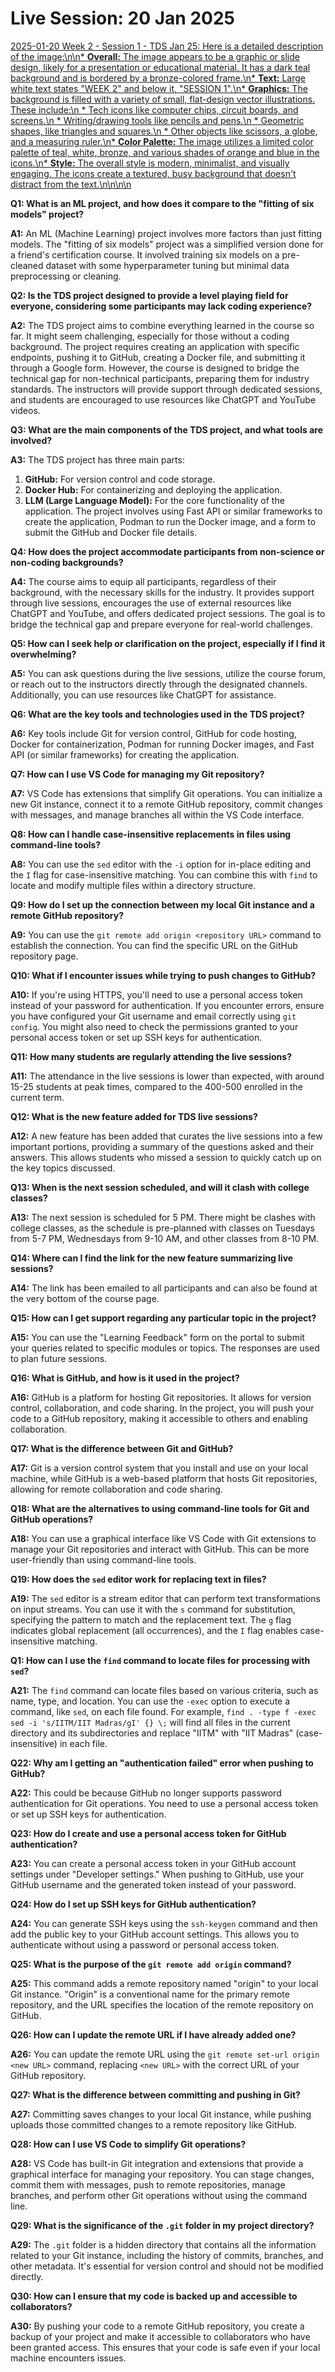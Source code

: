 # Live Session: 20 Jan 2025

[2025-01-20 Week 2 - Session 1 - TDS Jan 25: Here is a detailed description of the image:\n\n* **Overall:** The image appears to be a graphic or slide design, likely for a presentation or educational material. It has a dark teal background and is bordered by a bronze-colored frame.\n* **Text:** Large white text states "WEEK 2" and below it, "SESSION 1".\n* **Graphics:** The background is filled with a variety of small, flat-design vector illustrations. These include:\n * Tech icons like computer chips, circuit boards, and screens.\n * Writing/drawing tools like pencils and pens.\n * Geometric shapes, like triangles and squares.\n * Other objects like scissors, a globe, and a measuring ruler.\n* **Color Palette:** The image utilizes a limited color palette of teal, white, bronze, and various shades of orange and blue in the icons.\n* **Style:** The overall style is modern, minimalist, and visually engaging. The icons create a textured, busy background that doesn\'t distract from the text.\n\n\n\n](https://youtu.be_aJnygTpma7M)

**Q1: What is an ML project, and how does it compare to the "fitting of six models" project?**

**A1:** An ML (Machine Learning) project involves more factors than just fitting models. The "fitting of six models" project was a simplified version done for a friend's certification course. It involved training six models on a pre-cleaned dataset with some hyperparameter tuning but minimal data preprocessing or cleaning.

**Q2: Is the TDS project designed to provide a level playing field for everyone, considering some participants may lack coding experience?**

**A2:** The TDS project aims to combine everything learned in the course so far. It might seem challenging, especially for those without a coding background. The project requires creating an application with specific endpoints, pushing it to GitHub, creating a Docker file, and submitting it through a Google form. However, the course is designed to bridge the technical gap for non-technical participants, preparing them for industry standards. The instructors will provide support through dedicated sessions, and students are encouraged to use resources like ChatGPT and YouTube videos.

**Q3: What are the main components of the TDS project, and what tools are involved?**

**A3:** The TDS project has three main parts:

1. **GitHub:** For version control and code storage.
2. **Docker Hub:** For containerizing and deploying the application.
3. **LLM (Large Language Model):** For the core functionality of the application.
   The project involves using Fast API or similar frameworks to create the application, Podman to run the Docker image, and a form to submit the GitHub and Docker file details.

**Q4: How does the project accommodate participants from non-science or non-coding backgrounds?**

**A4:** The course aims to equip all participants, regardless of their background, with the necessary skills for the industry. It provides support through live sessions, encourages the use of external resources like ChatGPT and YouTube, and offers dedicated project sessions. The goal is to bridge the technical gap and prepare everyone for real-world challenges.

**Q5: How can I seek help or clarification on the project, especially if I find it overwhelming?**

**A5:** You can ask questions during the live sessions, utilize the course forum, or reach out to the instructors directly through the designated channels. Additionally, you can use resources like ChatGPT for assistance.

**Q6: What are the key tools and technologies used in the TDS project?**

**A6:** Key tools include Git for version control, GitHub for code hosting, Docker for containerization, Podman for running Docker images, and Fast API (or similar frameworks) for creating the application.

**Q7: How can I use VS Code for managing my Git repository?**

**A7:** VS Code has extensions that simplify Git operations. You can initialize a new Git instance, connect it to a remote GitHub repository, commit changes with messages, and manage branches all within the VS Code interface.

**Q8: How can I handle case-insensitive replacements in files using command-line tools?**

**A8:** You can use the `sed` editor with the `-i` option for in-place editing and the `I` flag for case-insensitive matching. You can combine this with `find` to locate and modify multiple files within a directory structure.

**Q9: How do I set up the connection between my local Git instance and a remote GitHub repository?**

**A9:** You can use the `git remote add origin <repository URL>` command to establish the connection. You can find the specific URL on the GitHub repository page.

**Q10: What if I encounter issues while trying to push changes to GitHub?**

**A10:** If you're using HTTPS, you'll need to use a personal access token instead of your password for authentication. If you encounter errors, ensure you have configured your Git username and email correctly using `git config`. You might also need to check the permissions granted to your personal access token or set up SSH keys for authentication.

**Q11: How many students are regularly attending the live sessions?**

**A11:** The attendance in the live sessions is lower than expected, with around 15-25 students at peak times, compared to the 400-500 enrolled in the current term.

**Q12: What is the new feature added for TDS live sessions?**

**A12:** A new feature has been added that curates the live sessions into a few important portions, providing a summary of the questions asked and their answers. This allows students who missed a session to quickly catch up on the key topics discussed.

**Q13: When is the next session scheduled, and will it clash with college classes?**

**A13:** The next session is scheduled for 5 PM. There might be clashes with college classes, as the schedule is pre-planned with classes on Tuesdays from 5-7 PM, Wednesdays from 9-10 AM, and other classes from 8-10 PM.

**Q14: Where can I find the link for the new feature summarizing live sessions?**

**A14:** The link has been emailed to all participants and can also be found at the very bottom of the course page.

**Q15: How can I get support regarding any particular topic in the project?**

**A15:** You can use the "Learning Feedback" form on the portal to submit your queries related to specific modules or topics. The responses are used to plan future sessions.

**Q16: What is GitHub, and how is it used in the project?**

**A16:** GitHub is a platform for hosting Git repositories. It allows for version control, collaboration, and code sharing. In the project, you will push your code to a GitHub repository, making it accessible to others and enabling collaboration.

**Q17: What is the difference between Git and GitHub?**

**A17:** Git is a version control system that you install and use on your local machine, while GitHub is a web-based platform that hosts Git repositories, allowing for remote collaboration and code sharing.

**Q18: What are the alternatives to using command-line tools for Git and GitHub operations?**

**A18:** You can use a graphical interface like VS Code with Git extensions to manage your Git repositories and interact with GitHub. This can be more user-friendly than using command-line tools.

**Q19: How does the `sed` editor work for replacing text in files?**

**A19:** The `sed` editor is a stream editor that can perform text transformations on input streams. You can use it with the `s` command for substitution, specifying the pattern to match and the replacement text. The `g` flag indicates global replacement (all occurrences), and the `I` flag enables case-insensitive matching.

**Q1: How can I use the `find` command to locate files for processing with `sed`?**

**A21:** The `find` command can locate files based on various criteria, such as name, type, and location. You can use the `-exec` option to execute a command, like `sed`, on each file found. For example, `find . -type f -exec sed -i 's/IITM/IIT Madras/gI' {} \;` will find all files in the current directory and its subdirectories and replace "IITM" with "IIT Madras" (case-insensitive) in each file.

**Q22: Why am I getting an "authentication failed" error when pushing to GitHub?**

**A22:** This could be because GitHub no longer supports password authentication for Git operations. You need to use a personal access token or set up SSH keys for authentication.

**Q23: How do I create and use a personal access token for GitHub authentication?**

**A23:** You can create a personal access token in your GitHub account settings under "Developer settings." When pushing to GitHub, use your GitHub username and the generated token instead of your password.

**Q24: How do I set up SSH keys for GitHub authentication?**

**A24:** You can generate SSH keys using the `ssh-keygen` command and then add the public key to your GitHub account settings. This allows you to authenticate without using a password or personal access token.

**Q25: What is the purpose of the `git remote add origin` command?**

**A25:** This command adds a remote repository named "origin" to your local Git instance. "Origin" is a conventional name for the primary remote repository, and the URL specifies the location of the remote repository on GitHub.

**Q26: How can I update the remote URL if I have already added one?**

**A26:** You can update the remote URL using the `git remote set-url origin <new URL>` command, replacing `<new URL>` with the correct URL of your GitHub repository.

**Q27: What is the difference between committing and pushing in Git?**

**A27:** Committing saves changes to your local Git instance, while pushing uploads those committed changes to a remote repository like GitHub.

**Q28: How can I use VS Code to simplify Git operations?**

**A28:** VS Code has built-in Git integration and extensions that provide a graphical interface for managing your repository. You can stage changes, commit them with messages, push to remote repositories, manage branches, and perform other Git operations without using the command line.

**Q29: What is the significance of the `.git` folder in my project directory?**

**A29:** The `.git` folder is a hidden directory that contains all the information related to your Git instance, including the history of commits, branches, and other metadata. It's essential for version control and should not be modified directly.

**Q30: How can I ensure that my code is backed up and accessible to collaborators?**

**A30:** By pushing your code to a remote GitHub repository, you create a backup of your project and make it accessible to collaborators who have been granted access. This ensures that your code is safe even if your local machine encounters issues.
